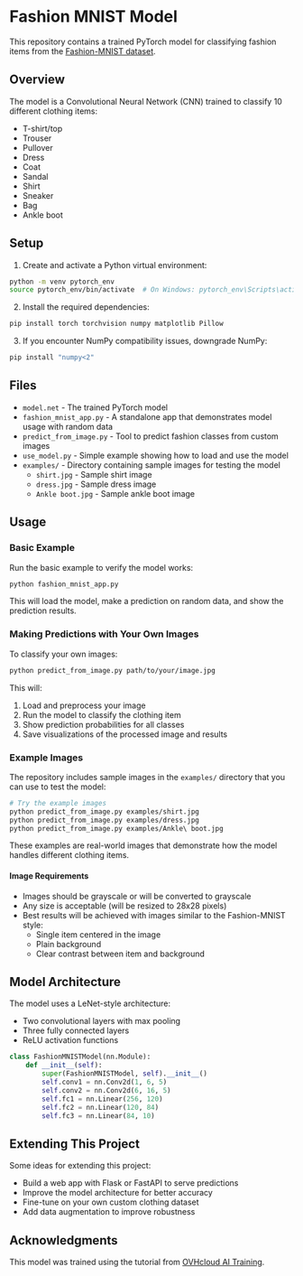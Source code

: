 # Fashion MNIST Model

This repository contains a trained PyTorch model for classifying fashion items from the [Fashion-MNIST dataset](https://github.com/zalandoresearch/fashion-mnist).

## Overview

The model is a Convolutional Neural Network (CNN) trained to classify 10 different clothing items:
- T-shirt/top
- Trouser
- Pullover
- Dress
- Coat
- Sandal
- Shirt
- Sneaker
- Bag
- Ankle boot

## Setup

1. Create and activate a Python virtual environment:

```bash
python -m venv pytorch_env
source pytorch_env/bin/activate  # On Windows: pytorch_env\Scripts\activate
```

2. Install the required dependencies:

```bash
pip install torch torchvision numpy matplotlib Pillow
```

3. If you encounter NumPy compatibility issues, downgrade NumPy:

```bash
pip install "numpy<2"
```

## Files

- `model.net` - The trained PyTorch model
- `fashion_mnist_app.py` - A standalone app that demonstrates model usage with random data
- `predict_from_image.py` - Tool to predict fashion classes from custom images
- `use_model.py` - Simple example showing how to load and use the model
- `examples/` - Directory containing sample images for testing the model
  - `shirt.jpg` - Sample shirt image
  - `dress.jpg` - Sample dress image
  - `Ankle boot.jpg` - Sample ankle boot image

## Usage

### Basic Example

Run the basic example to verify the model works:

```bash
python fashion_mnist_app.py
```

This will load the model, make a prediction on random data, and show the prediction results.

### Making Predictions with Your Own Images

To classify your own images:

```bash
python predict_from_image.py path/to/your/image.jpg
```

This will:
1. Load and preprocess your image
2. Run the model to classify the clothing item
3. Show prediction probabilities for all classes
4. Save visualizations of the processed image and results

### Example Images

The repository includes sample images in the `examples/` directory that you can use to test the model:

```bash
# Try the example images
python predict_from_image.py examples/shirt.jpg
python predict_from_image.py examples/dress.jpg
python predict_from_image.py examples/Ankle\ boot.jpg
```

These examples are real-world images that demonstrate how the model handles different clothing items.

#### Image Requirements
- Images should be grayscale or will be converted to grayscale
- Any size is acceptable (will be resized to 28x28 pixels)
- Best results will be achieved with images similar to the Fashion-MNIST style:
  - Single item centered in the image
  - Plain background
  - Clear contrast between item and background

## Model Architecture

The model uses a LeNet-style architecture:
- Two convolutional layers with max pooling
- Three fully connected layers
- ReLU activation functions

```python
class FashionMNISTModel(nn.Module):
    def __init__(self):
        super(FashionMNISTModel, self).__init__()
        self.conv1 = nn.Conv2d(1, 6, 5)
        self.conv2 = nn.Conv2d(6, 16, 5)
        self.fc1 = nn.Linear(256, 120)
        self.fc2 = nn.Linear(120, 84)
        self.fc3 = nn.Linear(84, 10)
```

## Extending This Project

Some ideas for extending this project:
- Build a web app with Flask or FastAPI to serve predictions
- Improve the model architecture for better accuracy
- Fine-tune on your own custom clothing dataset
- Add data augmentation to improve robustness

## Acknowledgments

This model was trained using the tutorial from [OVHcloud AI Training](https://support.us.ovhcloud.com/hc/en-us/articles/37640590695443-AI-Training-Tutorial-Train-your-first-ML-model).